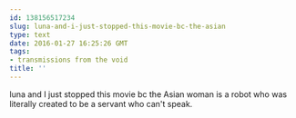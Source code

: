 ```yaml
---
id: 138156517234
slug: luna-and-i-just-stopped-this-movie-bc-the-asian
type: text
date: 2016-01-27 16:25:26 GMT
tags:
- transmissions from the void
title: ''
---
```

luna and I just stopped this movie bc the Asian woman is a robot who was literally created to be a servant who can't speak.